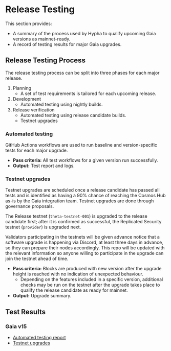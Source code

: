 # Release Testing

This section provides:

* A summary of the process used by Hypha to qualify upcoming Gaia versions as mainnet-ready.
* A record of testing results for major Gaia upgrades.

## Release Testing Process

The release testing process can be split into three phases for each major release.

1. Planning
   * A set of test requirements is tailored for each upcoming release.
2. Development
   * Automated testing using nightly builds.
3. Release verification
   * Automated testing using release candidate builds.
   * Testnet upgrades

### Automated testing

GitHub Actions workflows are used to run baseline and version-specific tests for each major upgrade.

* **Pass criteria:** All test workflows for a given version run successfully.
* **Output:** Test report and logs.

### Testnet upgrades

Testnet upgrades are scheduled once a release candidate has passed all tests and is identified as having a 90% chance of reaching the Cosmos Hub as-is by the Gaia integration team. Testnet upgrades are done through governance proposals.

The Release testnet (`theta-testnet-001`) is upgraded to the release candidate first; after it is confirmed as successful, the Replicated Security testnet (`provider`) is upgraded next.

Validators participating in the testnets will be given advance notice that a software upgrade is happening via Discord, at least three days in advance, so they can prepare their nodes accordingly. This repo will be updated with the relevant information so anyone willing to participate in the upgrade can join the testnet ahead of time.

* **Pass criteria:** Blocks are produced with new version after the upgrade height is reached with no indication of unexpected behaviour.
  * Depending on the features included in a specific version, additional checks may be run on the testnet after the upgrade takes place to qualify the release candidate as ready for mainnet.
* **Output:** Upgrade summary.

## Test Results

### Gaia v15

* [Automated testing report](https://github.com/hyphacoop/cosmos-release-testing/blob/main/test-results/gaia-v15/automated-tests.md)
* [Testnet upgrades](https://github.com/hyphacoop/cosmos-release-testing/blob/main/test-results/gaia-v15/testnet-upgrades.md)
